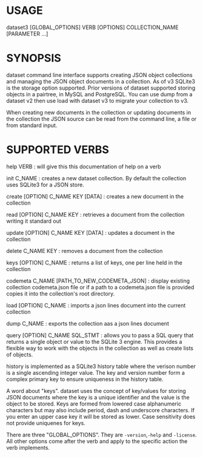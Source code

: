 
# USAGE

dataset3 [GLOBAL_OPTIONS] VERB [OPTIONS] COLLECTION_NAME [PARAMETER ...]

# SYNOPSIS

dataset command line interface supports creating JSON object
collections and managing the JSON object documents in a collection. As of v3
SQLite3 is the storage option supported.  Prior versions of dataset supported
storing objects in a pairtree, in MySQL and PostgreSQL.  You can use dump
from a dataset v2 then use load with dataset v3 to migrate your collection to
v3.

When creating new documents in the collection or updating documents
in the collection the JSON source can be read from the command line,
a file or from standard input.

# SUPPORTED VERBS

help VERB
: will give this this documentation of help on a verb

init C_NAME
: creates a new dataset collection. By default the collection uses
  SQLite3 for a JSON store.

create [OPTION] C_NAME KEY [DATA]
: creates a new document in the collection

read [OPTION] C_NAME KEY
: retrieves a document from the collection writing it standard out

update [OPTION] C_NAME KEY [DATA]
: updates a document in the collection

delete C_NAME KEY
: removes a document from the collection

keys [OPTION] C_NAME
: returns a list of keys, one per line held in the collection

codemeta C_NAME [PATH_TO_NEW_CODEMETA_JSON]
: display existing collection codemeta.json file or 
if a path to a codemeta.json file is provided copies it into
the collection's root directory.

load [OPTION] C_NAME
: imports a json lines document into the current collection

dump C_NAME
: exports the collection aas a json lines document

query [OPTION] C_NAME SQL_STMT
: allows you to pass a SQL query that returns a single object
  or value to the SQLite 3 engine. This provides a flexible way to work
  with the objects in the collection as well as create lists of objects.

history is implemented as a SQLite3 history table where the verison number
is a single ascending integer value. The key and version number form a
complex primary key to ensure uniqueness in the history table.

A word about "keys". dataset uses the concept of key/values for
storing JSON documents where the key is a unique identifier and the
value is the object to be stored.  Keys are formed from lowered case
alphanumeric characters but may also include period, dash and underscore
characters. If you enter an upper case key it will be stored as lower.
Case sensitivity does not provide uniquenes for keys.

There are three "GLOBAL_OPTIONS". They are `-version`,`-help` and `-license`. All other
options come after the verb and apply to the specific action the verb
implements.


